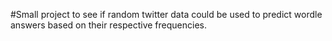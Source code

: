 #Small project to see if random twitter data could be used to predict wordle answers based on their respective frequencies.
